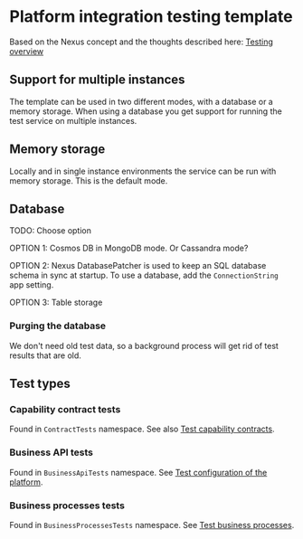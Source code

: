 # Platform integration testing template

Based on the Nexus concept and the thoughts described here: [Testing overview](https://docs.nexus.link/docs/platformtesting-overview)

## Support for multiple instances

The template can be used in two different modes, with a database or a memory storage. When using a database you get support for running the test service on multiple instances.

## Memory storage

Locally and in single instance environments the service can be run with memory storage. This is the default mode.

## Database

TODO: Choose option

OPTION 1: Cosmos DB in MongoDB mode. Or Cassandra mode?

OPTION 2: Nexus DatabasePatcher is used to keep an SQL database schema in sync at startup. To use a database, add the `ConnectionString` app setting.

OPTION 3: Table storage

### Purging the database

We don't need old test data, so a background process will get rid of test results that are old.

## Test types

### Capability contract tests

Found in `ContractTests` namespace. See also [Test capability contracts](https://docs.nexus.link/docs/platformtesting-capability-contract-testing).

### Business API tests

Found in `BusinessApiTests` namespace. See [Test configuration of the platform](https://docs.nexus.link/docs/platformtesting-configuration-of-the-platform).

### Business processes tests

Found in `BusinessProcessesTests` namespace. See [Test business processes](https://docs.nexus.link/docs/platformtesting-business-processes).